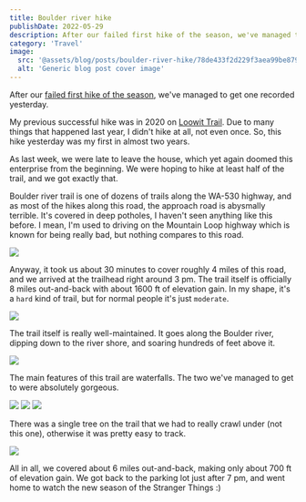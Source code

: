 ```yaml
---
title: Boulder river hike
publishDate: 2022-05-29
description: After our failed first hike of the season, we've managed to get one recorded yesterday.
category: 'Travel'
image:
  src: '@assets/blog/posts/boulder-river-hike/78de433f2d229f3aea99be8795d3d976a8f122b2-4032x3024.avif'
  alt: 'Generic blog post cover image'
---
```


After our [failed first hike of the season](/blog/hiking-season-failed-kickoff), we've managed to get one recorded yesterday.

My previous successful hike was in 2020 on [Loowit Trail](/blog/loowit-trial). Due to many things that happened last year, I didn't hike at all, not even once. So, this hike yesterday was my first in almost two years.

As last week, we were late to leave the house, which yet again doomed this enterprise from the beginning. We were hoping to hike at least half of the trail, and we got exactly that.

Boulder river trail is one of dozens of trails along the WA-530 highway, and as most of the hikes along this road, the approach road is abysmally terrible. It's covered in deep potholes, I haven't seen anything like this before. I mean, I'm used to driving on the Mountain Loop highway which is known for being really bad, but nothing compares to this road.

![](assets/blog/posts/boulder-river-hike/ee98adc09fc776ae23c3ec4a641ab08390341dca-4032x3024.avif)

Anyway, it took us about 30 minutes to cover roughly 4 miles of this road, and we arrived at the trailhead right around 3 pm. The trail itself is officially 8 miles out-and-back with about 1600 ft of elevation gain. In my shape, it's a `hard` kind of trail, but for normal people it's just `moderate`.

![](assets/blog/posts/boulder-river-hike/7cb4d0c993c7b413552b223ee9b0a43a7574be5f-3024x4032.avif)

The trail itself is really well-maintained. It goes along the Boulder river, dipping down to the river shore, and soaring hundreds of feet above it.

![](assets/blog/posts/boulder-river-hike/ee98adc09fc776ae23c3ec4a641ab08390341dca-4032x3024-1.avif)

The main features of this trail are waterfalls. The two we've managed to get to were absolutely gorgeous.

![](assets/blog/posts/boulder-river-hike/effb7f992aec5f06423b256430a328053cd14078-3024x4032.avif)
![](assets/blog/posts/boulder-river-hike/00468fa1ad2174ffd8188dda83298fe4471bda74-3024x4032.avif)
![](assets/blog/posts/boulder-river-hike/78de433f2d229f3aea99be8795d3d976a8f122b2-4032x3024.avif)

There was a single tree on the trail that we had to really crawl under (not this one), otherwise it was pretty easy to track.

![](assets/blog/posts/boulder-river-hike/416fef8d3e0568ebc2899d9556c4bbb62daa6ec4-4032x3024.avif)

All in all, we covered about 6 miles out-and-back, making only about 700 ft of elevation gain. We got back to the parking lot just after 7 pm, and went home to watch the new season of the Stranger Things :)

